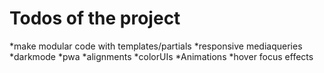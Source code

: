 # Todos of the project
  *make modular code with templates/partials
  *responsive mediaqueries
  *darkmode
  *pwa
  *alignments
  *colorUIs
  *Animations
  *hover focus effects
